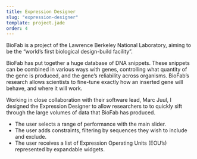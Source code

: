 ```yaml
---
title: Expression Designer
slug: "expression-designer"
template: project.jade
order: 4
---
```


BioFab is a project of the Lawrence Berkeley National Laboratory, aiming to be the “world’s first biological design-build facility”.

BioFab has put together a huge database of DNA snippets. These snippets can be combined in various ways with genes, controlling what quantity of the gene is produced, and the gene’s reliability across organisms. BioFab’s research allows scientists to fine-tune exactly how an inserted gene will behave, and where it will work.

Working in close collaboration with their software lead, Marc Juul, I designed the Expression Designer to allow researchers to to quickly sift through the large volumes of data that BioFab has produced. 

* The user selects a range of performance with the main slider.
* The user adds constraints, filtering by sequences they wish to include and exclude.
* The user receives a list of Expression Operating Units (EOU’s) represented by expandable widgets.
